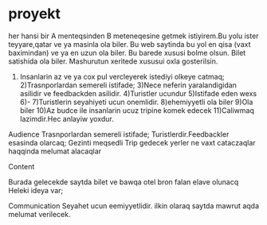 # proyekt
her hansi bir A  menteqsinden B meteneqesine getmek istiyirem.Bu yolu ister teyyare,qatar ve ya masinla ola biler. Bu web saytinda bu yol en qisa (vaxt baximindan) ve ya en uzun ola biler. Bu barede xususi bolme olsun. Bilet satishida ola biler. Mashurutun xeritede xususui oxla gosterilsin. 

1) Insanlarin az ve ya cox pul vercleyerek istediyi olkeye catmaq;
2)Trasnporlardan semereli istifade;
3)Nece neferin yaralandigidan asilidir ve feedbackden asilidir.
4)Turistler ucundur
5)Istifade eden wexs
6)-
7)Turistlerin seyahiyeti ucun onemlidir.
8)ehemiyyetli ola biler
9)Ola biler
10)Az budce ile insanlarin ucuz tripine komek edecek
11)Caliwmaq lazimdir.Hec anlayiw yoxdur.

Audience
Trasnporlardan semereli istifade;
Turistlerdir.Feedbackler esasinda olarcaq;
Gezinti meqsedli
Trip gedecek yerler ne vaxt cataczaqlar haqqinda melumat alacaqlar

Content

Burada gelecekde saytda bilet ve bawqa otel bron falan elave olunacq
Heleki ideya var;

Communication
Seyahet ucun eemiyyetlidir.
 ilkin olaraq  saytda mawrut aqda melumat verilecek.
